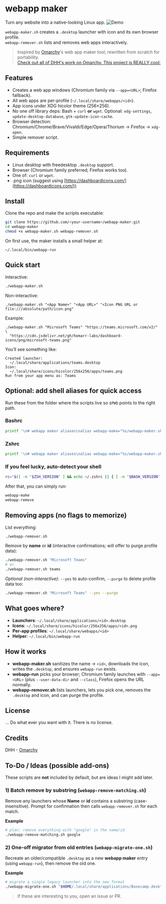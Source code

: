 # webapp maker
Turn any website into a native-looking Linux app.
![Demo](https://github.com/ludothegreat/webapp-maker/releases/download/webapp-maker_gif/webapp-maker.gif)

`webapp-maker.sh` creates a `.desktop` launcher with icon and its own browser profile.  
`webapp-remover.sh` lists and removes web apps interactively.

> Inspired by [Omarchy](https://github.com/basecamp/omarchy)'s web app maker tool; rewritten from scratch for portability.  
> [Check out all of DHH's work on Omarchy. This project is REALLY cool: ](https://omarchy.org/)

## Features
- Creates a web app windows (Chromium family via `--app=<URL>`; Firefox fallback).
- All web apps are per-profile (`~/.local/share/webapps/<id>`).
- App icons under XDG hicolor theme (256×256).
- No one off library deps: Bash + `curl` **or** `wget`. Optional: `xdg-settings`, `update-desktop-database`, `gtk-update-icon-cache`.
- Browser detection: Chromium/Chrome/Brave/Vivaldi/Edge/Opera/Thorium → Firefox → `xdg-open`.
- Simple remover script.

## Requirements
- Linux desktop with freedesktop `.desktop` support.
- Browser (Chromium family preferred; Firefox works too).
- One of: `curl` or `wget`.
- .png icon (suggest using [https://dashboardicons.com/](https://dashboardicons.com/))

## Install
Clone the repo and make the scripts executable:
```bash
git clone https://github.com/<your-username>/webapp-maker.git
cd webapp-maker
chmod +x webapp-maker.sh webapp-remover.sh
```
On first use, the maker installs a small helper at:
```
~/.local/bin/webapp-run
```

## Quick start
Interactive:
```bash
./webapp-maker.sh
```

Non-interactive:
```
./webapp-maker.sh "<App Name>" "<App URL>" "<Icon PNG URL or file:///absolute/path/icon.png"
```
Example:
```
./webapp-maker.sh "Microsoft Teams" "https://teams.microsoft.com/v2/" \
  "https://cdn.jsdelivr.net/gh/homarr-labs/dashboard-icons/png/microsoft-teams.png"
```

You’ll see something like:
```
Created launcher:
  ~/.local/share/applications/teams.desktop
Icon:
  ~/.local/share/icons/hicolor/256x256/apps/teams.png
Run from your app menu as: Teams
```
## Optional: add shell aliases for quick access

Run these from the folder where the scripts live so `$PWD` points to the right path.

### Bashrc
```bash
printf '\n# webapp maker aliases\nalias webapp-make="%s/webapp-maker.sh"\nalias webapp-remove="%s/webapp-remover.sh"\n' "$PWD" "$PWD" >> ~/.bashrc && . ~/.bashrc
```

### Zshrc
```bash
printf '\n# webapp maker aliases\nalias webapp-make="%s/webapp-maker.sh"\nalias webapp-remove="%s/webapp-remover.sh"\n' "$PWD" "$PWD" >> ~/.zshrc && source ~/.zshrc
```

### If you feel lucky, auto-detect your shell
```bash
rc="$([ -n "$ZSH_VERSION" ] && echo ~/.zshrc || { [ -n "$BASH_VERSION" ] && echo ~/.bashrc || echo ~/.bashrc; })"; printf '\n# webapp maker aliases\nalias webapp-make="%s/webapp-maker.sh"\nalias webapp-remove="%s/webapp-remover.sh"\n' "$PWD" "$PWD" >> "$rc" && { [ -n "$ZSH_VERSION" ] && source ~/.zshrc || [ -n "$BASH_VERSION" ] && . ~/.bashrc || :; }
```

After that, you can simply run:
```bash
webapp-make
webapp-remove
```



## Removing apps (no flags to memorize)
List everything:
```bash
./webapp-remover.sh
```

Remove by **name** or **id** (interactive confirmations; will offer to purge profile data):
```bash
./webapp-remover.sh "Microsoft Teams"
# or
./webapp-remover.sh teams
```

_Optional (non-interactive)_: `--yes` to auto-confirm, `--purge` to delete profile data too:
```bash
./webapp-remover.sh "Microsoft Teams" --yes --purge
```

## What goes where?
- **Launchers**: `~/.local/share/applications/<id>.desktop`
- **Icons**: `~/.local/share/icons/hicolor/256x256/apps/<id>.png`
- **Per-app profiles**: `~/.local/share/webapps/<id>`
- **Helper**: `~/.local/bin/webapp-run`

## How it works
- **webapp-maker.sh** sanitizes the name → `<id>`, downloads the icon, writes the `.desktop`, and ensures `webapp-run` exists.
- **webapp-run** picks your browser; Chromium family launches with `--app=<URL>` (plus `--user-data-dir` and `--class`), Firefox opens the URL normally.
- **webapp-remover.sh** lists launchers, lets you pick one, removes the `.desktop` and icon, and can purge the profile.

## License
... Do what ever you want with it. There is no license.

## Credits
DHH -  [Omarchy](https://omarchy.org/)

## To-Do / Ideas (possible add-ons)

These scripts are **not** included by default, but are ideas I might add later.

### 1) Batch remove by substring (`webapp-remove-matching.sh`)
Remove any launchers whose **Name** or **id** contains a substring (case-insensitive). Prompt for confirmation then calls `webapp-remover.sh` for each match.

**Example**
```bash
# plan: remove everything with "google" in the name/id
./webapp-remove-matching.sh google
```

### 2) One-off migrator from old entries (`webapp-migrate-one.sh`)
Recreate an older/compatible `.desktop` as a new **webapp maker** entry (using `webapp-run`), then remove the old one.

**Example**
```bash
# migrate a single legacy launcher into the new format
./webapp-migrate-one.sh "$HOME/.local/share/applications/Basecamp.desktop"
```

> If these are interesting to you, open an issue or PR.
